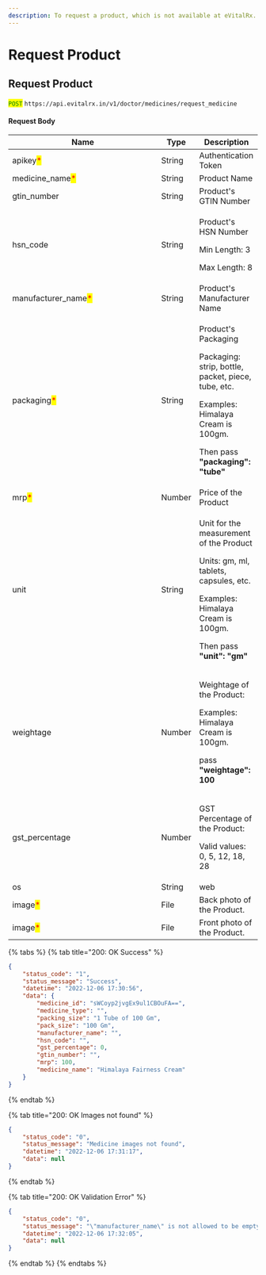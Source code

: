 ```yaml
---
description: To request a product, which is not available at eVitalRx.
---
```


# Request Product

## Request Product

<mark style="color:green;">`POST`</mark> `https://api.evitalrx.in/v1/doctor/medicines/request_medicine`

#### Request Body

<table><thead><tr><th width="285">Name</th><th>Type</th><th>Description</th></tr></thead><tbody><tr><td>apikey<mark style="color:red;">*</mark></td><td>String</td><td>Authentication Token</td></tr><tr><td>medicine_name<mark style="color:red;">*</mark></td><td>String</td><td>Product Name</td></tr><tr><td>gtin_number</td><td>String</td><td>Product's GTIN Number</td></tr><tr><td>hsn_code</td><td>String</td><td><p>Product's HSN Number</p><p>Min Length: 3</p><p>Max Length: 8</p></td></tr><tr><td>manufacturer_name<mark style="color:red;">*</mark></td><td>String</td><td>Product's Manufacturer Name</td></tr><tr><td>packaging<mark style="color:red;">*</mark></td><td>String</td><td><p>Product's Packaging</p><p></p><p>Packaging: strip, bottle, packet, piece, tube, etc.</p><p></p><p>Examples: Himalaya Cream is 100gm.</p><p>Then pass <strong>"packaging":  "tube"</strong></p></td></tr><tr><td>mrp<mark style="color:red;">*</mark></td><td>Number</td><td>Price of the Product</td></tr><tr><td>unit</td><td>String</td><td><p>Unit for the measurement of the Product</p><p></p><p>Units: gm, ml, tablets, capsules, etc.</p><p></p><p>Examples: Himalaya Cream is 100gm.</p><p>Then pass <strong>"unit":  "gm"</strong></p></td></tr><tr><td>weightage</td><td>Number</td><td><p>Weightage of the Product:</p><p></p><p>Examples: Himalaya Cream is 100gm.</p><p>pass <strong>"weightage":  100</strong></p></td></tr><tr><td>gst_percentage</td><td>Number</td><td><p>GST Percentage of the Product:</p><p>Valid values: 0, 5, 12, 18, 28</p></td></tr><tr><td>os</td><td>String</td><td>web</td></tr><tr><td>image<mark style="color:red;">*</mark></td><td>File</td><td>Back photo of the Product.</td></tr><tr><td>image<mark style="color:red;">*</mark></td><td>File</td><td>Front photo of the Product.</td></tr></tbody></table>

{% tabs %}
{% tab title="200: OK Success" %}
```json
{
    "status_code": "1",
    "status_message": "Success",
    "datetime": "2022-12-06 17:30:56",
    "data": {
        "medicine_id": "sWCoyp2jvgEx9ul1CBOuFA==",
        "medicine_type": "",
        "packing_size": "1 Tube of 100 Gm",
        "pack_size": "100 Gm",
        "manufacturer_name": "",
        "hsn_code": "",
        "gst_percentage": 0,
        "gtin_number": "",
        "mrp": 100,
        "medicine_name": "Himalaya Fairness Cream"
    }
}
```
{% endtab %}

{% tab title="200: OK Images not found" %}
```json
{
    "status_code": "0",
    "status_message": "Medicine images not found",
    "datetime": "2022-12-06 17:31:17",
    "data": null
}
```
{% endtab %}

{% tab title="200: OK Validation Error" %}
```json
{
    "status_code": "0",
    "status_message": "\"manufacturer_name\" is not allowed to be empty",
    "datetime": "2022-12-06 17:32:05",
    "data": null
}
```
{% endtab %}
{% endtabs %}
